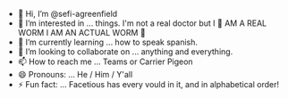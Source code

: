 - 👋 Hi, I’m @sefi-agreenfield
- 👀 I’m interested in ... things. I'm not a real doctor but I 🎵 AM A REAL WORM I AM AN ACTUAL WORM 🎵
- 🌱 I’m currently learning ... how to speak spanish.
- 💞️ I’m looking to collaborate on ... anything and everything.
- 📫 How to reach me ... Teams or Carrier Pigeon
- 😄 Pronouns: ... He / Him / Y'all
- ⚡ Fun fact: ... Facetious has every vould in it, and in alphabetical order!

<!---
sefi-agreenfield/sefi-agreenfield is a ✨ special ✨ repository because its `README.md` (this file) appears on your GitHub profile.
You can click the Preview link to take a look at your changes.
--->
